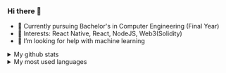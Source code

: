 ### Hi there 👋
  
- 🌱 Currently pursuing Bachelor's in Computer Engineering (Final Year)
- 📖 Interests: React Native, React, NodeJS, Web3(Solidity) 
- 🤔 I’m looking for help with machine learning


<details>
  <summary>My github stats</summary>
  
  <img src="https://github-readme-stats.vercel.app/api?username=joshipiyush9969&count_private=false&theme=react&hide_border=0" />
</details>

<details>
  <summary>My most used languages</summary>
  
  <img src="https://github-readme-stats.vercel.app/api/top-langs/?username=joshipiyush9969&count_private=false&theme=react&hide_border=1" />
</details>
